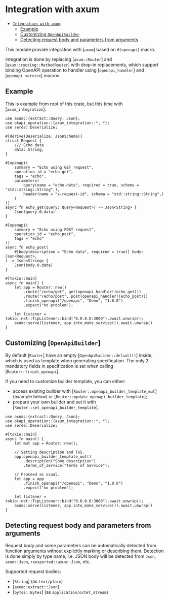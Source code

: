 # Integration with axum

- [`Integration with axum`](#-integration-with-axum-)
  * [Example](#example)
  * [Customizing `OpenApiBuilder`](#customizing-openapibuilder)
  * [Detecting request body and parameters from arguments](#detecting-request-body-and-parameters-from-arguments)

This module provide integration with [`axum`] based on `#[openapi]` macro.

Integration is done by replacing [`axum::Router`] and [`axum::routing::MethodRouter`] with drop-in replacements, which support binding OpenAPI operation to handler using [`openapi_handler`] and [`openapi_service`] macros.

## Example

This is example from root of this crate, but this time with [`axum_integration`].

```no_run
use axum::{extract::Query, Json};
use okapi_operation::{axum_integration::*, *};
use serde::Deserialize;

#[derive(Deserialize, JsonSchema)]
struct Request {
    /// Echo data
    data: String,
}

#[openapi(
    summary = "Echo using GET request",
    operation_id = "echo_get",
    tags = "echo",
    parameters(
        query(name = "echo-data", required = true, schema = "std::string::String",),
        header(name = "x-request-id", schema = "std::string::String",)
    )
)]
async fn echo_get(query: Query<Request>) -> Json<String> {
    Json(query.0.data)
}

#[openapi(
    summary = "Echo using POST request",
    operation_id = "echo_post",
    tags = "echo"
)]
async fn echo_post(
    #[body(description = "Echo data", required = true)] body: Json<Request>,
) -> Json<String> {
    Json(body.0.data)
}

#[tokio::main]
async fn main() {
    let app = Router::new()
        .route("/echo/get", get(openapi_handler!(echo_get)))
        .route("/echo/post", post(openapi_handler!(echo_post)))
        .finish_openapi("/openapi", "Demo", "1.0.0")
        .expect("no problem");

    let listener = tokio::net::TcpListener::bind("0.0.0.0:3000").await.unwrap();
    axum::serve(listener, app.into_make_service()).await.unwrap()
}
```

## Customizing [`OpenApiBuilder`]

By default [`Router`] have an empty [`OpenApiBuilder::default()`] inside, which is used as template when generating specification. The only 2 mandatory fields in specification is set when calling [`Router::finish_openapi`].

If you need to customize builder template, you can either:

* access existing builder with [`Router::openapi_builder_template_mut`] (example below) or [`Router::update_openapi_builder_template`];
* prepare your own builder and set it with [`Router::set_openapi_builder_template`].

```no_run
use axum::{extract::Query, Json};
use okapi_operation::{axum_integration::*, *};
use serde::Deserialize;

#[tokio::main]
async fn main() {
    let mut app = Router::new();
        
    // Setting description and ToS.
    app.openapi_builder_template_mut()
        .description("Some description")
        .terms_of_service("Terms of Service");
        
    // Proceed as usual.
    let app = app
        .finish_openapi("/openapi", "Demo", "1.0.0")
        .expect("no problem");

    let listener = tokio::net::TcpListener::bind("0.0.0.0:3000").await.unwrap();
    axum::serve(listener, app.into_make_service()).await.unwrap()
}
```

## Detecting request body and parameters from arguments

Request body and some parameters can be automatically detected from function arguments without explicitly marking or describing them. Detection is done simply by type name, i.e. JSON body will be detected from `Json`, `axum::Json`, `reexported::axum::Json`, etc.

Supported request bodies:

* [`String`] (as `text/plain`)
* [`axum::extract::Json`]
* [`bytes::Bytes`] (as `application/octet_stream`)
